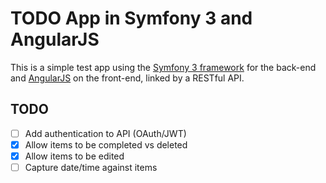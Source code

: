 # TODO App in Symfony 3 and AngularJS

This is a simple test app using the [Symfony 3 framework](https://www.symfony.com) for the back-end and [AngularJS](https://www.angularjs.org) on the front-end, linked by a RESTful API.

## TODO

- [ ] Add authentication to API (OAuth/JWT)
- [x] Allow items to be completed vs deleted
- [x] Allow items to be edited
- [ ] Capture date/time against items